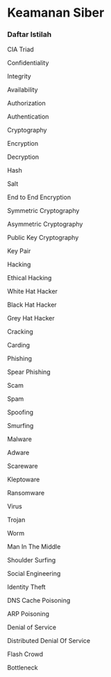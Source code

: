 # Keamanan Siber

### Daftar Istilah

CIA Triad

Confidentiality

Integrity

Availability

Authorization

Authentication

Cryptography

Encryption

Decryption

Hash

Salt

End to End Encryption

Symmetric Cryptography

Asymmetric Cryptography

Public Key Cryptography

Key Pair

Hacking

Ethical Hacking

White Hat Hacker

Black Hat Hacker

Grey Hat Hacker

Cracking

Carding

Phishing

Spear Phishing

Scam

Spam

Spoofing

Smurfing

Malware

Adware

Scareware

Kleptoware

Ransomware

Virus

Trojan

Worm

Man In The Middle

Shoulder Surfing

Social Engineering

Identity Theft

DNS Cache Poisoning

ARP Poisoning

Denial of Service

Distributed Denial Of Service

Flash Crowd

Bottleneck


